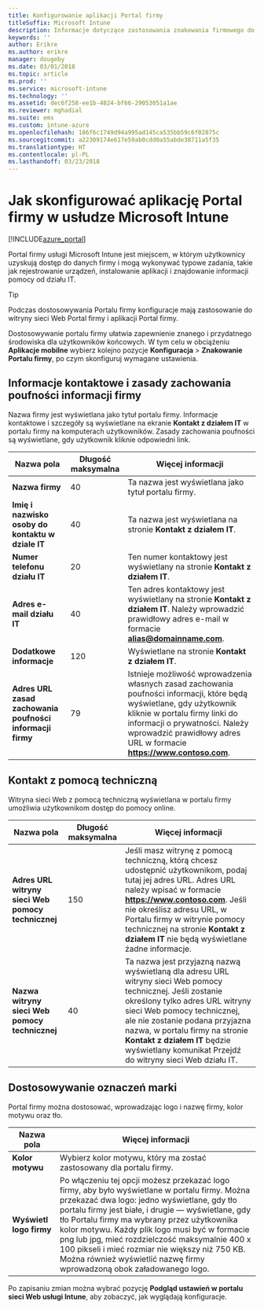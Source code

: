 ```yaml
---
title: Konfigurowanie aplikacji Portal firmy
titleSuffix: Microsoft Intune
description: Informacje dotyczące zastosowania znakowania firmowego do aplikacji Portal firmy usługi Intune.
keywords: ''
author: Erikre
ms.author: erikre
manager: dougeby
ms.date: 03/01/2018
ms.topic: article
ms.prod: ''
ms.service: microsoft-intune
ms.technology: ''
ms.assetid: dec6f258-ee1b-4824-bf66-29053051a1ae
ms.reviewer: mghadial
ms.suite: ems
ms.custom: intune-azure
ms.openlocfilehash: 186f6c1749d94a995ad145ca535bb59c6f02875c
ms.sourcegitcommit: a22309174e617e59ab0cdd0a55abde38711a5f35
ms.translationtype: HT
ms.contentlocale: pl-PL
ms.lasthandoff: 03/23/2018
---
```

# <a name="how-to-configure-the-microsoft-intune-company-portal-app"></a>Jak skonfigurować aplikację Portal firmy w usłudze Microsoft Intune

[!INCLUDE[azure_portal](./includes/azure_portal.md)]

Portal firmy usługi Microsoft Intune jest miejscem, w którym użytkownicy uzyskują dostęp do danych firmy i mogą wykonywać typowe zadania, takie jak rejestrowanie urządzeń, instalowanie aplikacji i znajdowanie informacji pomocy od działu IT.        

> [!Tip]        
> Podczas dostosowywania Portalu firmy konfiguracje mają zastosowanie do witryny sieci Web Portal firmy i aplikacji Portal firmy.       

Dostosowywanie portalu firmy ułatwia zapewnienie znanego i przydatnego środowiska dla użytkowników końcowych. W tym celu w obciążeniu **Aplikacje mobilne** wybierz kolejno pozycje **Konfiguracja** > **Znakowanie Portalu firmy**, po czym skonfiguruj wymagane ustawienia.      

## <a name="company-contact-information-and-privacy-statement"></a>Informacje kontaktowe i zasady zachowania poufności informacji firmy        
Nazwa firmy jest wyświetlana jako tytuł portalu firmy. Informacje kontaktowe i szczegóły są wyświetlane na ekranie **Kontakt z działem IT** w portalu firmy na komputerach użytkowników. Zasady zachowania poufności są wyświetlane, gdy użytkownik kliknie odpowiedni link.        


|Nazwa pola|Długość maksymalna|Więcej informacji|        
|-|-|-|     
|**Nazwa firmy**|40|Ta nazwa jest wyświetlana jako tytuł portalu firmy.|        
|**Imię i nazwisko osoby do kontaktu w dziale IT**|40|Ta nazwa jest wyświetlana na stronie **Kontakt z działem IT**.|      
|**Numer telefonu działu IT**|20|Ten numer kontaktowy jest wyświetlany na stronie **Kontakt z działem IT**.|        
|**Adres e-mail działu IT**|40|Ten adres kontaktowy jest wyświetlany na stronie **Kontakt z działem IT**. Należy wprowadzić prawidłowy adres e-mail w formacie **alias@domainname.com**.|     
|**Dodatkowe informacje**|120|Wyświetlane na stronie **Kontakt z działem IT**.|      
|**Adres URL zasad zachowania poufności informacji firmy**|79|Istnieje możliwość wprowadzenia własnych zasad zachowania poufności informacji, które będą wyświetlane, gdy użytkownik kliknie w portalu firmy linki do informacji o prywatności. Należy wprowadzić prawidłowy adres URL w formacie **https://www.contoso.com**.|        

## <a name="support-contacts"></a>Kontakt z pomocą techniczną     
Witryna sieci Web z pomocą techniczną wyświetlana w portalu firmy umożliwia użytkownikom dostęp do pomocy online.        



|Nazwa pola|Długość maksymalna|Więcej informacji|        
|-|-|-|     
|**Adres URL witryny sieci Web pomocy technicznej**|150|Jeśli masz witrynę z pomocą techniczną, którą chcesz udostępnić użytkownikom, podaj tutaj jej adres URL. Adres URL należy wpisać w formacie **https://www.contoso.com**. Jeśli nie określisz adresu URL, w Portalu firmy w witrynie pomocy technicznej na stronie **Kontakt z działem IT** nie będą wyświetlane żadne informacje.|        
|**Nazwa witryny sieci Web pomocy technicznej**|40|Ta nazwa jest przyjazną nazwą wyświetlaną dla adresu URL witryny sieci Web pomocy technicznej. Jeśli zostanie określony tylko adres URL witryny sieci Web pomocy technicznej, ale nie zostanie podana przyjazna nazwa, w portalu firmy na stronie **Kontakt z działem IT** będzie wyświetlany komunikat Przejdź do witryny sieci Web działu IT.       

## <a name="company-branding-customization"></a>Dostosowywanie oznaczeń marki       
Portal firmy można dostosować, wprowadzając logo i nazwę firmy, kolor motywu oraz tło.     



|Nazwa pola|Więcej informacji|       
|-|-|       
|**Kolor motywu**|Wybierz kolor motywu, który ma zostać zastosowany dla portalu firmy.|      
|**Wyświetl logo firmy**|Po włączeniu tej opcji możesz przekazać logo firmy, aby było wyświetlane w portalu firmy. Można przekazać dwa logo: jedno wyświetlane, gdy tło portalu firmy jest białe, i drugie — wyświetlane, gdy tło Portalu firmy ma wybrany przez użytkownika kolor motywu. Każdy plik logo musi być w formacie png lub jpg, mieć rozdzielczość maksymalnie 400 x 100 pikseli i mieć rozmiar nie większy niż 750 KB.<br>Można również wyświetlić nazwę firmy wprowadzoną obok załadowanego logo.|      

Po zapisaniu zmian można wybrać pozycję **Podgląd ustawień w portalu sieci Web usługi Intune**, aby zobaczyć, jak wyglądają konfiguracje.
